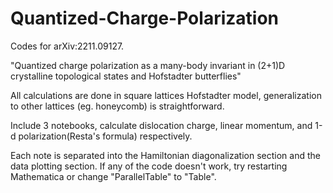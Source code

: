 # Quantized-Charge-Polarization
Codes for arXiv:2211.09127.

"Quantized charge polarization as a many-body invariant in (2+1)D crystalline topological states and Hofstadter butterflies"

All calculations are done in square lattices Hofstadter model, generalization to other lattices (eg. honeycomb) is straightforward.

Include 3 notebooks, calculate dislocation charge, linear momentum, and 1-d polarization(Resta's formula) respectively.

Each note is separated into the Hamiltonian diagonalization section and the data plotting section. If any of the code doesn't work, try restarting Mathematica or change "ParallelTable" to "Table".
